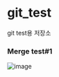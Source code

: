 # git_test
git test용 저장소


### Merge test#1
![image](https://user-images.githubusercontent.com/59992230/105839980-9bd5ec80-6015-11eb-87f8-8aec12a25963.png)
